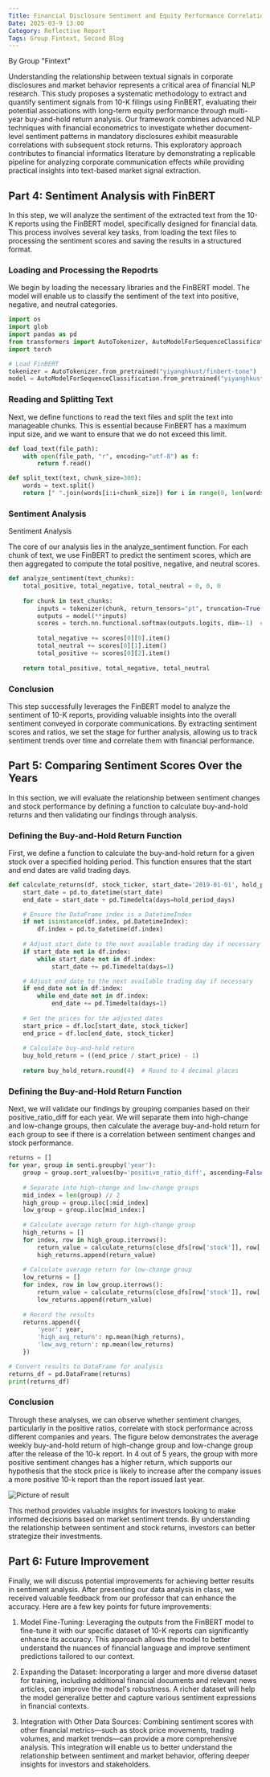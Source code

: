 ```yaml
---
Title: Financial Disclosure Sentiment and Equity Performance Correlation
Date: 2025-03-9 13:00
Category: Reflective Report
Tags: Group Fintext, Second Blog
---
```


By Group "Fintext"

Understanding the relationship between textual signals in corporate disclosures and market behavior represents a critical area of financial NLP research. This study proposes a systematic methodology to extract and quantify sentiment signals from 10-K filings using FinBERT, evaluating their potential associations with long-term equity performance through multi-year buy-and-hold return analysis. Our framework combines advanced NLP techniques with financial econometrics to investigate whether document-level sentiment patterns in mandatory disclosures exhibit measurable correlations with subsequent stock returns. This exploratory approach contributes to financial informatics literature by demonstrating a replicable pipeline for analyzing corporate communication effects while providing practical insights into text-based market signal extraction.
## Part 4: Sentiment Analysis with FinBERT

In this step, we will analyze the sentiment of the extracted text from the 10-K reports using the FinBERT model, specifically designed for financial data. This process involves several key tasks, from loading the text files to processing the sentiment scores and saving the results in a structured format.

### Loading and Processing the Repodrts

We begin by loading the necessary libraries and the FinBERT model. The model will enable us to classify the sentiment of the text into positive, negative, and neutral categories.

```python
import os
import glob
import pandas as pd
from transformers import AutoTokenizer, AutoModelForSequenceClassification
import torch

# Load FinBERT
tokenizer = AutoTokenizer.from_pretrained("yiyanghkust/finbert-tone")
model = AutoModelForSequenceClassification.from_pretrained("yiyanghkust/finbert-tone")
```

### Reading and Splitting Text

Next, we define functions to read the text files and split the text into manageable chunks. This is essential because FinBERT has a maximum input size, and we want to ensure that we do not exceed this limit.

```python
def load_text(file_path):
    with open(file_path, "r", encoding="utf-8") as f:
        return f.read()

def split_text(text, chunk_size=300):
    words = text.split()
    return [" ".join(words[i:i+chunk_size]) for i in range(0, len(words), chunk_size)]
```

### Sentiment Analysis

Sentiment Analysis

The core of our analysis lies in the analyze_sentiment function. For each chunk of text, we use FinBERT to predict the sentiment scores, which are then aggregated to compute the total positive, negative, and neutral scores.

```python
def analyze_sentiment(text_chunks):
    total_positive, total_negative, total_neutral = 0, 0, 0
    
    for chunk in text_chunks:
        inputs = tokenizer(chunk, return_tensors="pt", truncation=True, max_length=512)
        outputs = model(**inputs)
        scores = torch.nn.functional.softmax(outputs.logits, dim=-1)  # Softmax to get probabilities
        
        total_negative += scores[0][0].item()
        total_neutral += scores[0][1].item()
        total_positive += scores[0][2].item()
    
    return total_positive, total_negative, total_neutral
```

### Conclusion

This step successfully leverages the FinBERT model to analyze the sentiment of 10-K reports, providing valuable insights into the overall sentiment conveyed in corporate communications. By extracting sentiment scores and ratios, we set the stage for further analysis, allowing us to track sentiment trends over time and correlate them with financial performance.


## Part 5: Comparing Sentiment Scores Over the Years

In this section, we will evaluate the relationship between sentiment changes and stock performance by defining a function to calculate buy-and-hold returns and then validating our findings through analysis.

### Defining the Buy-and-Hold Return Function

First, we define a function to calculate the buy-and-hold return for a given stock over a specified holding period. This function ensures that the start and end dates are valid trading days.

```python
def calculate_returns(df, stock_ticker, start_date='2019-01-01', hold_period_days=2192):
    start_date = pd.to_datetime(start_date)
    end_date = start_date + pd.Timedelta(days=hold_period_days)

    # Ensure the DataFrame index is a DatetimeIndex
    if not isinstance(df.index, pd.DatetimeIndex):
        df.index = pd.to_datetime(df.index)
    
    # Adjust start_date to the next available trading day if necessary
    if start_date not in df.index:
        while start_date not in df.index:
            start_date += pd.Timedelta(days=1)

    # Adjust end_date to the next available trading day if necessary
    if end_date not in df.index:
        while end_date not in df.index:
            end_date += pd.Timedelta(days=1)
    
    # Get the prices for the adjusted dates
    start_price = df.loc[start_date, stock_ticker]
    end_price = df.loc[end_date, stock_ticker]
    
    # Calculate buy-and-hold return
    buy_hold_return = ((end_price / start_price) - 1)
    
    return buy_hold_return.round(4)  # Round to 4 decimal places
```

### Defining the Buy-and-Hold Return Function

Next, we will validate our findings by grouping companies based on their positive_ratio_diff for each year. We will separate them into high-change and low-change groups, then calculate the average buy-and-hold return for each group to see if there is a correlation between sentiment changes and stock performance.

```python
returns = []
for year, group in senti.groupby('year'):
    group = group.sort_values(by='positive_ratio_diff', ascending=False)
    
    # Separate into high-change and low-change groups
    mid_index = len(group) // 2
    high_group = group.iloc[:mid_index]
    low_group = group.iloc[mid_index:]
    
    # Calculate average return for high-change group
    high_returns = []
    for index, row in high_group.iterrows():
        return_value = calculate_returns(close_dfs[row['stock']], row['stock'], start_date=row['date'], hold_period_days=6)
        high_returns.append(return_value)
    
    # Calculate average return for low-change group
    low_returns = []
    for index, row in low_group.iterrows():
        return_value = calculate_returns(close_dfs[row['stock']], row['stock'], start_date=row['date'], hold_period_days=6)
        low_returns.append(return_value)
    
    # Record the results
    returns.append({
        'year': year,
        'high_avg_return': np.mean(high_returns),
        'low_avg_return': np.mean(low_returns)
    })

# Convert results to DataFrame for analysis
returns_df = pd.DataFrame(returns)
print(returns_df)
```

### Conclusion

Through these analyses, we can observe whether sentiment changes, particularly in the positive ratios, correlate with stock performance across different companies and years. The figure below demonstrates the average weekly buy-and-hold return of high-change group and low-change group after the release of the 10-k report. In 4 out of 5 years, the group with more positive sentiment changes has a higher return, which supports our hypothesis that the stock price is likely to increase after the company issues a more positive 10-k report than the report issued last year.

![Picture of result]({static}/images/Fintext_02_image-return.jpg)

This method provides valuable insights for investors looking to make informed decisions based on market sentiment trends. By understanding the relationship between sentiment and stock returns, investors can better strategize their investments.


## Part 6: Future Improvement

Finally, we will discuss potential improvements for achieving better results in sentiment analysis. After presenting our data analysis in class, we received valuable feedback from our professor that can enhance the accuracy. Here are a few key points for future improvements:

1. Model Fine-Tuning: Leveraging the outputs from the FinBERT model to fine-tune it with our specific dataset of 10-K reports can significantly enhance its accuracy. This approach allows the model to better understand the nuances of financial language and improve sentiment predictions tailored to our context.

2. Expanding the Dataset: Incorporating a larger and more diverse dataset for training, including additional financial documents and relevant news articles, can improve the model's robustness. A richer dataset will help the model generalize better and capture various sentiment expressions in financial contexts.

3. Integration with Other Data Sources: Combining sentiment scores with other financial metrics—such as stock price movements, trading volumes, and market trends—can provide a more comprehensive analysis. This integration will enable us to better understand the relationship between sentiment and market behavior, offering deeper insights for investors and stakeholders.







